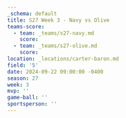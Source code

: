 ```yaml
---
_schema: default
title: S27 Week 3 - Navy vs Olive
teams-score:
  - team: _teams/s27-navy.md
    score:
  - team: _teams/s27-olive.md
    score:
location: _locations/carter-baron.md
field: '5'
date: 2024-09-22 09:00:00 -0400
season: 27
week: 3
mvp: ''
game-ball: ''
sportsperson: ''
---
```

